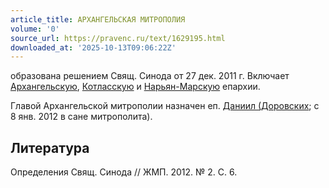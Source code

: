 ```yaml
---
article_title: АРХАНГЕЛЬСКАЯ МИТРОПОЛИЯ
volume: '0'
source_url: https://pravenc.ru/text/1629195.html
downloaded_at: '2025-10-13T09:06:22Z'
---
```


образована решением Свящ. Синода от 27 дек. 2011 г. Включает [Архангельскую](https://pravenc.ru/text/Архангельскую.html), [Котласскую](https://pravenc.ru/text/Котласскую.html) и [Нарьян-Марскую](https://pravenc.ru/text/Нарьян-Марскую.html) епархии.

Главой Архангельской митрополии назначен еп. [Даниил (Доровских](<https://pravenc.ru/text/Даниил (Доровских.html>); с 8 янв. 2012 в сане митрополита).

## Литература

Определения Свящ. Синода // ЖМП. 2012. № 2. С. 6.
